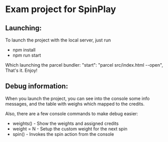 # Exam project for SpinPlay
## Launching:
To launch the project with the local server, just run
- npm install
- npm run start

Which launching the parcel bundler:
"start": "parcel src/index.html --open",
That's it. Enjoy!

## Debug information:
When you launch the project, you can see into the console some info messages,
and the table with weighs which mapped to the credits. 

Also, there are a few console commands to make debug easier:

- weights() - Show the weights and assigned credits
- weight = N - Setup the custom weight for the next spin
- spin() - Invokes the spin action from the console
